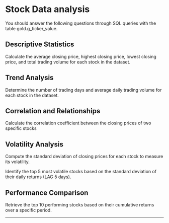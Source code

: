 # Stock Data analysis

You should answer the following questions through SQL queries with the table gold.g_ticker_value.

## Descriptive Statistics

Calculate the average closing price, highest closing price, lowest closing price, and total trading volume for each stock in the dataset.

## Trend Analysis

Determine the number of trading days and average daily trading volume for each stock in the dataset.

## Correlation and Relationships

Calculate the correlation coefficient between the closing prices of two specific stocks

## Volatility Analysis

Compute the standard deviation of closing prices for each stock to measure its volatility.

Identify the top 5 most volatile stocks based on the standard deviation of their daily returns (LAG 5 days).

## Performance Comparison

Retrieve the top 10 performing stocks based on their cumulative returns over a specific period.

---
